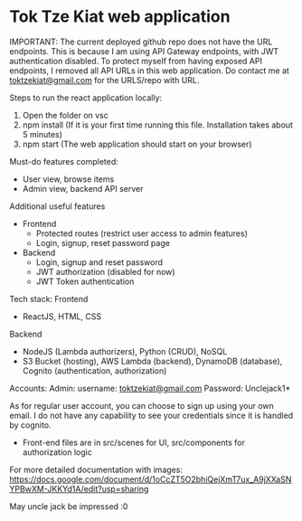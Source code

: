 # Tok Tze Kiat web application 

IMPORTANT:
The current deployed github repo does not have the URL endpoints. This is because I am using API Gateway endpoints, with JWT authentication disabled. To protect myself from having exposed API endpoints, I removed all API URLs in this web application. Do contact me at toktzekiat@gmail.com for the URLS/repo with URL.

Steps to run the react application locally:
1. Open the folder on vsc
2. npm install (If it is your first time running this file. Installation takes about 5 minutes)
3. npm start
(The web application should start on your browser)

Must-do features completed:
- User view, browse items
- Admin view, backend API server

Additional useful features
- Frontend
    - Protected routes (restrict user access to admin features)
    - Login, signup, reset password page
- Backend
    - Login, signup and reset password
    - JWT authorization (disabled for now)
    - JWT Token authentication

Tech stack:
Frontend
- ReactJS, HTML, CSS

Backend
- NodeJS (Lambda authorizers), Python (CRUD), NoSQL
- S3 Bucket (hosting), AWS Lambda (backend), DynamoDB (database), Cognito (authentication, authorization)

Accounts:
Admin: 
username: toktzekiat@gmail.com
Password: Unclejack1*

As for regular user account, you can choose to sign up using your own email. I do not have any capability to see your credentials since it is handled by cognito.

* Front-end files are in src/scenes for UI, src/components for authorization logic

For more detailed documentation with images:
https://docs.google.com/document/d/1oCcZT5O2bhiQejXmT7ux_A9jXXaSNYPBwXM-JKKYd1A/edit?usp=sharing

May uncle jack be impressed :0